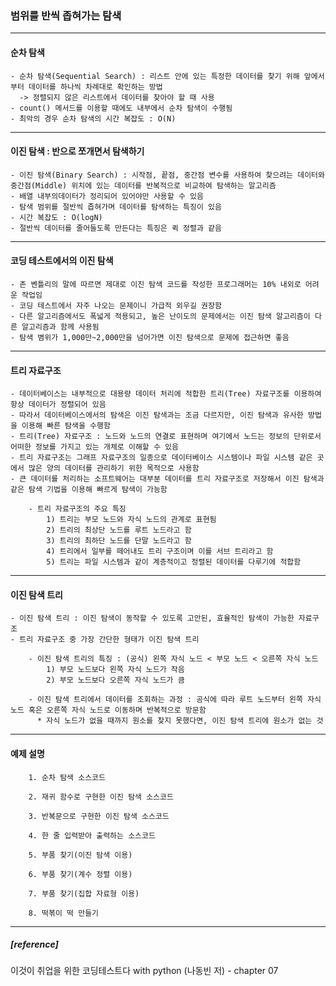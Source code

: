 ### 범위를 반씩 좁혀가는 탐색
--------------------------------------------------------------------------------------------------------------------------------  
#### 순차 탐색
    - 순차 탐색(Sequential Search) : 리스트 안에 있는 특정한 데이터를 찾기 위해 앞에서부터 데이터를 하나씩 차례대로 확인하는 방법
      -> 정렬되지 않은 리스트에서 데이터를 찾아야 할 때 사용
    - count() 메서드를 이용할 때에도 내부에서 순차 탐색이 수행됨
    - 최악의 경우 순차 탐색의 시간 복잡도 : O(N)
    
--------------------------------------------------------------------------------------------------------------------------------  
#### 이진 탐색 : 반으로 쪼개면서 탐색하기
    - 이진 탐색(Binary Search) : 시작점, 끝점, 중간점 변수를 사용하여 찾으려는 데이터와 중간점(Middle) 위치에 있는 데이터를 반복적으로 비교하여 탐색하는 알고리즘
    - 배열 내부의데이터가 정리되어 있어야만 사용할 수 있음
    - 탐색 범위를 절반씩 좁혀가며 데이터를 탐색하는 특징이 있음
    - 시간 복잡도 : O(logN)
    - 절반씩 데이터를 줄어들도록 만든다는 특징은 퀵 정렬과 같음

--------------------------------------------------------------------------------------------------------------------------------  
#### 코딩 테스트에서의 이진 탐색
    - 존 벤틀리의 말에 따르면 제대로 이진 탐색 코드를 작성한 프로그래머는 10% 내외로 어려운 작업임
    - 코딩 테스트에서 자주 나오는 문제이니 가급적 외우길 권장함
    - 다른 알고리즘에서도 폭넓게 적용되고, 높은 난이도의 문제에서는 이진 탐색 알고리즘이 다른 알고리즘과 함께 사용됨
    - 탐색 볌위가 1,000만~2,000만을 넘어가면 이진 탐색으로 문제에 접근하면 좋음

--------------------------------------------------------------------------------------------------------------------------------  
#### 트리 자료구조
    - 데이터베이스는 내부적으로 대용량 데이터 처리에 적합한 트리(Tree) 자료구조를 이용하여 항상 데이터가 정렬되어 있음
    - 따라서 데이터베이스에서의 탐색은 이진 탐색과는 조금 다르지만, 이진 탐색과 유사한 방법을 이용해 빠른 탐색을 수행함
    - 트리(Tree) 자료구조 : 노드와 노드의 연결로 표현하며 여기에서 노드는 정보의 단위로서 어떠한 정보를 가지고 있는 개체로 이해할 수 있음
    - 트리 자료구조는 그래프 자료구조의 일종으로 데이터베이스 시스템이나 파일 시스템 같은 곳에서 많은 양의 데이터를 관리하기 위한 목적으로 사용함
    - 큰 데이터를 처리하는 소프트웨어는 대부분 데이터를 트리 자료구조로 저장해서 이진 탐색과 같은 탐색 기법을 이용해 빠르게 탐색이 가능함

		- 트리 자료구조의 주요 특징
			1) 트리는 부모 노드와 자식 노드의 관계로 표현됨
			2) 트리의 최상단 노드를 루트 노드라고 함
			3) 트리의 최하단 노드를 단말 노드라고 함
			4) 트리에서 일부를 떼어내도 트리 구조이며 이를 서브 트리라고 함
			5) 트리는 파일 시스템과 같이 계층적이고 정렬된 데이터를 다루기에 적합함

--------------------------------------------------------------------------------------------------------------------------------  
#### 이진 탐색 트리
    - 이진 탐색 트리 : 이진 탐색이 동작할 수 있도록 고안된, 효율적인 탐색이 가능한 자료구조
    - 트리 자료구조 중 가장 간단한 형태가 이진 탐색 트리

		- 이진 탐색 트리의 특징 : (공식) 왼쪽 자식 노드 < 부모 노드 < 오른쪽 자식 노드
			1) 부모 노드보다 왼쪽 자식 노드가 작음
			2) 부모 노드보다 오른쪽 자식 노드가 큼

		- 이진 탐색 트리에서 데이터를 조회하는 과정 : 공식에 따라 루트 노드부터 왼쪽 자식 노드 혹은 오른쪽 자식 노드로 이동하며 반복적으로 방문함
		  * 자식 노드가 없을 때까지 원소를 찾지 못했다면, 이진 탐색 트리에 원소가 없는 것
--------------------------------------------------------------------------------------------------------------------------------
#### 예제 설명
		1. 순차 탐색 소스코드
 
 		2. 재귀 함수로 구현한 이진 탐색 소스코드

		3. 반복문으로 구현한 이진 탐색 소스코드

		4. 한 줄 입력받아 출력하는 소스코드

		5. 부품 찾기(이진 탐색 이용)

		6. 부품 찾기(계수 정렬 이용)

		7. 부품 찾기(집합 자료형 이용)

		8. 떡볶이 떡 만들기
		
--------------------------------------------------------------------------------------------------------------------------------
##### [reference]
이것이 취업을 위한 코딩테스트다 with python (나동빈 저) - chapter 07
